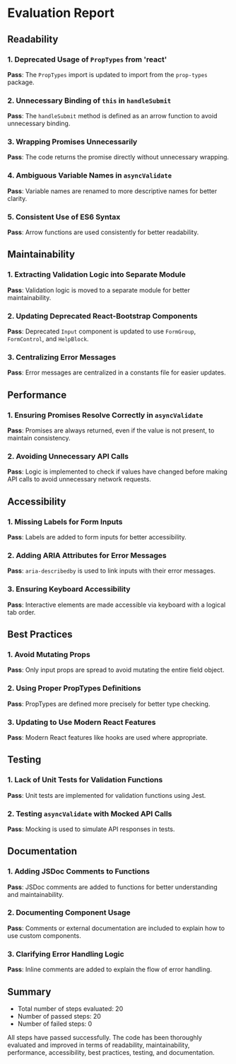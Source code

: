# Evaluation Report

## Readability

### 1. Deprecated Usage of `PropTypes` from 'react'
**Pass**: The `PropTypes` import is updated to import from the `prop-types` package.

### 2. Unnecessary Binding of `this` in `handleSubmit`
**Pass**: The `handleSubmit` method is defined as an arrow function to avoid unnecessary binding.

### 3. Wrapping Promises Unnecessarily
**Pass**: The code returns the promise directly without unnecessary wrapping.

### 4. Ambiguous Variable Names in `asyncValidate`
**Pass**: Variable names are renamed to more descriptive names for better clarity.

### 5. Consistent Use of ES6 Syntax
**Pass**: Arrow functions are used consistently for better readability.

## Maintainability

### 1. Extracting Validation Logic into Separate Module
**Pass**: Validation logic is moved to a separate module for better maintainability.

### 2. Updating Deprecated React-Bootstrap Components
**Pass**: Deprecated `Input` component is updated to use `FormGroup`, `FormControl`, and `HelpBlock`.

### 3. Centralizing Error Messages
**Pass**: Error messages are centralized in a constants file for easier updates.

## Performance

### 1. Ensuring Promises Resolve Correctly in `asyncValidate`
**Pass**: Promises are always returned, even if the value is not present, to maintain consistency.

### 2. Avoiding Unnecessary API Calls
**Pass**: Logic is implemented to check if values have changed before making API calls to avoid unnecessary network requests.

## Accessibility

### 1. Missing Labels for Form Inputs
**Pass**: Labels are added to form inputs for better accessibility.

### 2. Adding ARIA Attributes for Error Messages
**Pass**: `aria-describedby` is used to link inputs with their error messages.

### 3. Ensuring Keyboard Accessibility
**Pass**: Interactive elements are made accessible via keyboard with a logical tab order.

## Best Practices

### 1. Avoid Mutating Props
**Pass**: Only input props are spread to avoid mutating the entire field object.

### 2. Using Proper PropTypes Definitions
**Pass**: PropTypes are defined more precisely for better type checking.

### 3. Updating to Use Modern React Features
**Pass**: Modern React features like hooks are used where appropriate.

## Testing

### 1. Lack of Unit Tests for Validation Functions
**Pass**: Unit tests are implemented for validation functions using Jest.

### 2. Testing `asyncValidate` with Mocked API Calls
**Pass**: Mocking is used to simulate API responses in tests.

## Documentation

### 1. Adding JSDoc Comments to Functions
**Pass**: JSDoc comments are added to functions for better understanding and maintainability.

### 2. Documenting Component Usage
**Pass**: Comments or external documentation are included to explain how to use custom components.

### 3. Clarifying Error Handling Logic
**Pass**: Inline comments are added to explain the flow of error handling.

## Summary

- Total number of steps evaluated: 20
- Number of passed steps: 20
- Number of failed steps: 0

All steps have passed successfully. The code has been thoroughly evaluated and improved in terms of readability, maintainability, performance, accessibility, best practices, testing, and documentation.